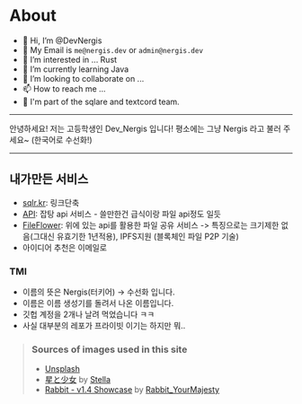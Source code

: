# About
- 👋 Hi, I’m @DevNergis
- 📧 My Email is `me@nergis.dev` or `admin@nergis.dev`
- 👀 I’m interested in ... Rust
- 🌱 I’m currently learning Java
- 💞️ I’m looking to collaborate on ...
- 📫 How to reach me ...
- 🏢 I'm part of the sqlare and textcord team.

---

안녕하세요! 저는 고등학생인 Dev_Nergis 입니다!
평소에는 그냥 Nergis 라고 불러 주세요~
(한국어로 수선화!)

---

## 내가만든 서비스
- [sqlr.kr](https://sqlr.kr): 링크단축
- [API](https://api.nergis.dev): 잡탕 api 서비스 - 쓸만한건 급식이랑 파일 api정도 일듯
- [FileFlower](https://file.nergis.dev): 위에 있는 api를 활용한 파일 공유 서비스 -> 특징으로는 크기제한 없음(그대신 유효기한 1년적용), IPFS지원 (블록체인 파일 P2P 기술)
- 아이디어 추천은 이메일로

### TMI
- 이름의 뜻은 Nergis(터키어) -> 수선화 입니다.
- 이름은 이름 생성기를 돌려서 나온 이름입니다.
- 깃헙 계정을 2개나 날려 먹었습니다 ㅋㅋ
- 사실 대부분의 레포가 프라이빗 이기는 하지만 뭐..


<!---
DevNergis/DevNergis is a ✨ special ✨ repository because its `README.md` (this file) appears on your GitHub profile.
You can click the Preview link to take a look at your changes.
--->


> ### Sources of images used in this site
> - [Unsplash](https://unsplash.com/)
> - [星と少女](https://www.pixiv.net/artworks/108916539) by [Stella](https://www.pixiv.net/users/93273965)
> - [Rabbit - v1.4 Showcase](https://civitai.com/posts/586908) by [Rabbit_YourMajesty](https://civitai.com/user/Rabbit_YourMajesty)
